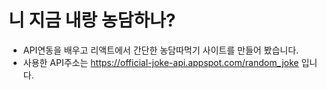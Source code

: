 # 니 지금 내랑 농담하나? 

- API연동을 배우고 리액트에서 간단한 농담따먹기 사이트를 만들어 봤습니다.
- 사용한 API주소는 https://official-joke-api.appspot.com/random_joke 입니다. 
